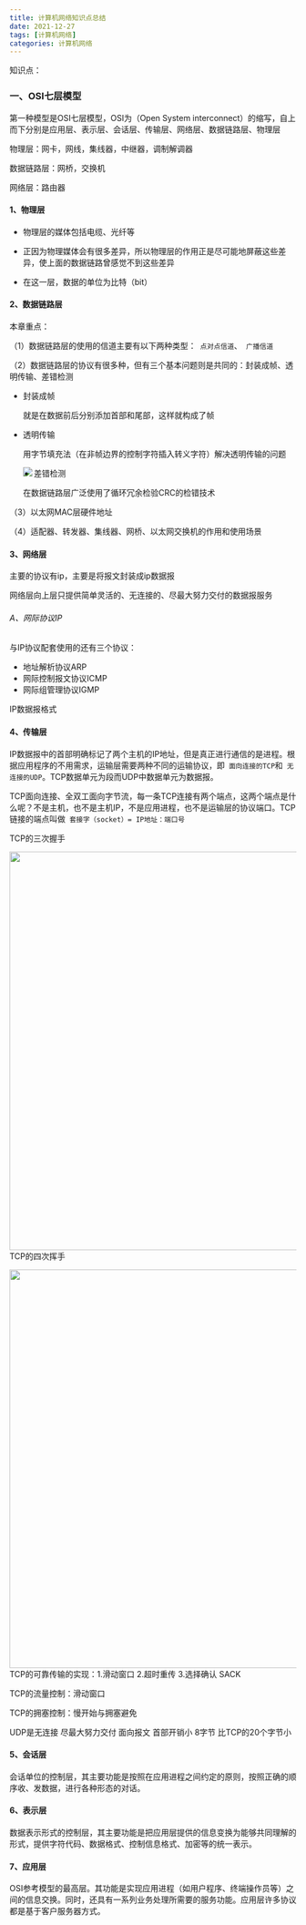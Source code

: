 ```yaml
---
title: 计算机网络知识点总结
date: 2021-12-27
tags: [计算机网络]
categories: 计算机网络
---
```


知识点：

### 一、OSI七层模型

第一种模型是OSI七层模型，OSI为（Open System interconnect）的缩写，自上而下分别是应用层、表示层、会话层、传输层、网络层、数据链路层、物理层

物理层：网卡，网线，集线器，中继器，调制解调器

数据链路层：网桥，交换机

网络层：路由器



#### 1、物理层

- 物理层的媒体包括电缆、光纤等

- 正因为物理媒体会有很多差异，所以物理层的作用正是尽可能地屏蔽这些差异，使上面的数据链路曾感觉不到这些差异

- 在这一层，数据的单位为比特（bit）



#### 2、数据链路层

本章重点：

（1）数据链路层的使用的信道主要有以下两种类型：` 点对点信道`、` 广播信道`

（2）数据链路层的协议有很多种，但有三个基本问题则是共同的：封装成帧、透明传输、差错检测

- 封装成帧

  就是在数据前后分别添加首部和尾部，这样就构成了帧

- 透明传输

  用字节填充法（在非帧边界的控制字符插入转义字符）解决透明传输的问题

  <img src="https://cos-1301609895.cos.ap-nanjing.myqcloud.com/%E8%AE%A1%E7%AE%97%E6%9C%BA%E7%BD%91%E7%BB%9C/%E9%80%8F%E6%98%8E%E4%BC%A0%E8%BE%93.png" align=left>

- 差错检测

  在数据链路层广泛使用了循环冗余检验CRC的检错技术

（3）以太网MAC层硬件地址

（4）适配器、转发器、集线器、网桥、以太网交换机的作用和使用场景







#### 3、网络层

主要的协议有ip，主要是将报文封装成ip数据报

网络层向上层只提供简单灵活的、无连接的、尽最大努力交付的数据报服务

###### A、网际协议IP

与IP协议配套使用的还有三个协议：

- 地址解析协议ARP
- 网际控制报文协议ICMP
- 网际组管理协议IGMP

IP数据报格式





#### 4、传输层

IP数据报中的首部明确标记了两个主机的IP地址，但是真正进行通信的是进程。根据应用程序的不用需求，运输层需要两种不同的运输协议，即` 面向连接的TCP`和` 无连接的UDP`。TCP数据单元为段而UDP中数据单元为数据报。

TCP面向连接、全双工面向字节流，每一条TCP连接有两个端点，这两个端点是什么呢？不是主机，也不是主机IP，不是应用进程，也不是运输层的协议端口。TCP链接的端点叫做` 套接字（socket）= IP地址：端口号`

TCP的三次握手

<img src="https://cos-1301609895.cos.ap-nanjing.myqcloud.com/%E8%AE%A1%E7%AE%97%E6%9C%BA%E7%BD%91%E7%BB%9C/%E4%B8%89%E6%AC%A1%E6%8F%A1%E6%89%8B.gif" width=700 align=left>

TCP的四次挥手

<img src="https://cos-1301609895.cos.ap-nanjing.myqcloud.com/%E8%AE%A1%E7%AE%97%E6%9C%BA%E7%BD%91%E7%BB%9C/%E5%9B%9B%E6%AC%A1%E6%8C%A5%E6%89%8B.gif" width=700 align=left>



TCP的可靠传输的实现：1.滑动窗口 2.超时重传 3.选择确认 SACK

TCP的流量控制：滑动窗口

TCP的拥塞控制：慢开始与拥塞避免

UDP是无连接 尽最大努力交付 面向报文 首部开销小 8字节 比TCP的20个字节小



#### 5、会话层

会话单位的控制层，其主要功能是按照在应用进程之间约定的原则，按照正确的顺序收、发数据，进行各种形态的对话。



#### 6、表示层

数据表示形式的控制层，其主要功能是把应用层提供的信息变换为能够共同理解的形式，提供字符代码、数据格式、控制信息格式、加密等的统一表示。



#### 7、应用层

OSI参考模型的最高层。其功能是实现应用进程（如用户程序、终端操作员等）之间的信息交换。同时，还具有一系列业务处理所需要的服务功能。应用层许多协议都是基于客户服务器方式。

